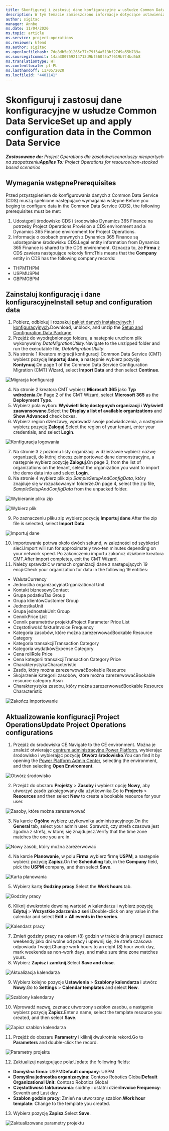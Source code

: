 ```yaml
---
title: Skonfiguruj i zastosuj dane konfiguracyjne w usłudze Common Data Service
description: W tym temacie zamieszczono informacje dotyczące ustawienia i zastosowania danych konfiguracyjnych Project Operations.
author: sigitac
manager: Annbe
ms.date: 11/04/2020
ms.topic: article
ms.service: project-operations
ms.reviewer: kfend
ms.author: sigitac
ms.openlocfilehash: 7de8db5e91265c77c79f34a513bf27d9a55b789a
ms.sourcegitcommit: 14aa380759214713d9bf560f5a7f619b7f4bd5b8
ms.translationtype: HT
ms.contentlocale: pl-PL
ms.lasthandoff: 11/05/2020
ms.locfileid: "4401141"
---
```

# <a name="set-up-and-apply-configuration-data-in-the-common-data-service"></a><span data-ttu-id="e7f88-103">Skonfiguruj i zastosuj dane konfiguracyjne w usłudze Common Data Service</span><span class="sxs-lookup"><span data-stu-id="e7f88-103">Set up and apply configuration data in the Common Data Service</span></span> 

<span data-ttu-id="e7f88-104">_**Zastosowane do:** Project Operations dla zasobów/scenariuszy nieopartych na zaopatrzeniu_</span><span class="sxs-lookup"><span data-stu-id="e7f88-104">_**Applies To:** Project Operations for resource/non-stocked based scenarios_</span></span>

## <a name="prerequisites"></a><span data-ttu-id="e7f88-105">Wymagania wstępne</span><span class="sxs-lookup"><span data-stu-id="e7f88-105">Prerequisites</span></span>

<span data-ttu-id="e7f88-106">Przed przystąpieniem do konfigurowania danych z Common Data Service (CDS) muszą spełnione następujące wymagania wstępne:</span><span class="sxs-lookup"><span data-stu-id="e7f88-106">Before you beging to configure data in the Common Data Service (CDS), the following prerequisites must be met:</span></span>

1.  <span data-ttu-id="e7f88-107">Udostępnij środowisko CDS i środowisko Dynamics 365 Finance na potrzeby Project Operations.</span><span class="sxs-lookup"><span data-stu-id="e7f88-107">Provision a CDS environment and a Dynamics 365 Finance environment for Project Operations.</span></span>
2.  <span data-ttu-id="e7f88-108">Informacje o osobach prawnych z Dynamics 365 Finance są udostępniane środowisku CDS.</span><span class="sxs-lookup"><span data-stu-id="e7f88-108">Legal entity information from Dynamics 365 Finance is shared to the CDS environment.</span></span> <span data-ttu-id="e7f88-109">Oznacza to, że **Firma** z CDS zawiera następujące rekordy firm:</span><span class="sxs-lookup"><span data-stu-id="e7f88-109">This means that the **Company** entity in CDS has the following company records:</span></span>
  - <span data-ttu-id="e7f88-110">THPM</span><span class="sxs-lookup"><span data-stu-id="e7f88-110">THPM</span></span>
  - <span data-ttu-id="e7f88-111">USPM</span><span class="sxs-lookup"><span data-stu-id="e7f88-111">USPM</span></span>
  - <span data-ttu-id="e7f88-112">GBPM</span><span class="sxs-lookup"><span data-stu-id="e7f88-112">GBPM</span></span>

## <a name="install-setup-and-configuration-data"></a><span data-ttu-id="e7f88-113">Zainstaluj konfigurację i dane konfiguracyjne</span><span class="sxs-lookup"><span data-stu-id="e7f88-113">Install setup and configuration data</span></span>

1. <span data-ttu-id="e7f88-114">Pobierz, odblokuj i rozpakuj [pakiet danych instalacyjnych i konfiguracyjnych](https://download.microsoft.com/download/1/3/4/1349369c-6209-42b7-b3b4-5be0e67cacd8/ProjOpsSampleSetupData-%20Integrated%20UR1.zip).</span><span class="sxs-lookup"><span data-stu-id="e7f88-114">Download, unblock, and unzip the [Setup and Configuration Data Package](https://download.microsoft.com/download/1/3/4/1349369c-6209-42b7-b3b4-5be0e67cacd8/ProjOpsSampleSetupData-%20Integrated%20UR1.zip).</span></span>
2. <span data-ttu-id="e7f88-115">Przejdź do wyodrębnionego folderu, a następnie uruchom plik wykonywalny *DataMigrationUtility*.</span><span class="sxs-lookup"><span data-stu-id="e7f88-115">Navigate to the unzipped folder and run the executable file, *DataMigrationUtility*.</span></span>
3. <span data-ttu-id="e7f88-116">Na stronie 1 Kreatora migracji konfiguracji Common Data Service (CMT) wybierz pozycję **Importuj dane**, a następnie wybierz pozycję **Kontynuuj**.</span><span class="sxs-lookup"><span data-stu-id="e7f88-116">On page 1 of the Common Data Service Configuration Migration (CMT) Wizard, select **Import Data** and then select **Continue**.</span></span>

![Migracja konfiguracji](./media/1ConfigurationMigration.png)

4. <span data-ttu-id="e7f88-118">Na stronie 2 kreatora CMT wybierz **Microsoft 365** jako **Typ wdrożenia**.</span><span class="sxs-lookup"><span data-stu-id="e7f88-118">On Page 2 of the CMT Wizard, select **Microsoft 365** as the **Deployment Type**.</span></span>
5. <span data-ttu-id="e7f88-119">Wybierz pola wyboru **Wyświetl listę dostępnych organizacji** i **Wyświetl zaawansowane**.</span><span class="sxs-lookup"><span data-stu-id="e7f88-119">Select the **Display a list of available organizations** and **Show Advanced** check boxes.</span></span>
6. <span data-ttu-id="e7f88-120">Wybierz region dzierżawy, wprowadź swoje poświadczenia, a następnie wybierz pozycję **Zaloguj**.</span><span class="sxs-lookup"><span data-stu-id="e7f88-120">Select the region of your tenant, enter your credentials, and select **Login**.</span></span>

![Konfiguracja logowania](./media/2ConfigurationSignin.png)

7. <span data-ttu-id="e7f88-122">Na stronie 3 z poziomu listy organizacji w dzierżawie wybierz nazwę organizacji, do której chcesz zaimportować dane demonstracyjne, a następnie wybierz pozycję **Zaloguj**.</span><span class="sxs-lookup"><span data-stu-id="e7f88-122">On page 3, from the list of organizations on the tenant, select the organization you want to import the demo data into and select **Login**.</span></span>
8. <span data-ttu-id="e7f88-123">Na stronie 4 wybierz plik zip *SampleSetupAndConfigData*, który znajduje się w rozpakowanym folderze.</span><span class="sxs-lookup"><span data-stu-id="e7f88-123">On page 4, select the zip file, *SampleSetupAndConfigData* from the unpacked folder.</span></span>

![Wybieranie pliku zip](./media/3ZipFile.png)

![Wybierz plik](./media/4SelectAFile.png)

9. <span data-ttu-id="e7f88-126">Po zaznaczeniu pliku zip wybierz pozycję **Importuj dane**.</span><span class="sxs-lookup"><span data-stu-id="e7f88-126">After the zip file is selected, select **Import Data**.</span></span>

![Importuj dane](./media/5ImportData.png)

10. <span data-ttu-id="e7f88-128">Importowanie potrwa około dwóch sekund, w zależności od szybkości sieci.</span><span class="sxs-lookup"><span data-stu-id="e7f88-128">Import will run for approximately two-ten minutes depending on your network speed.</span></span> <span data-ttu-id="e7f88-129">Po zakończeniu importu zakończ działanie kreatora CMT.</span><span class="sxs-lookup"><span data-stu-id="e7f88-129">After import completes, exit the CMT Wizard.</span></span> 
11. <span data-ttu-id="e7f88-130">Należy sprawdzić w ramach organizacji dane z następujących 19 encji:</span><span class="sxs-lookup"><span data-stu-id="e7f88-130">Check your organization for data in the following 19 entities:</span></span>

  - <span data-ttu-id="e7f88-131">Waluta</span><span class="sxs-lookup"><span data-stu-id="e7f88-131">Currency</span></span>
  - <span data-ttu-id="e7f88-132">Jednostka organizacyjna</span><span class="sxs-lookup"><span data-stu-id="e7f88-132">Organizational Unit</span></span>
  - <span data-ttu-id="e7f88-133">Kontakt biznesowy</span><span class="sxs-lookup"><span data-stu-id="e7f88-133">Contact</span></span>
  - <span data-ttu-id="e7f88-134">Grupa podatku</span><span class="sxs-lookup"><span data-stu-id="e7f88-134">Tax Group</span></span>
  - <span data-ttu-id="e7f88-135">Grupa klientów</span><span class="sxs-lookup"><span data-stu-id="e7f88-135">Customer Group</span></span>
  - <span data-ttu-id="e7f88-136">Jednostka</span><span class="sxs-lookup"><span data-stu-id="e7f88-136">Unit</span></span>
  - <span data-ttu-id="e7f88-137">Grupa jednostek</span><span class="sxs-lookup"><span data-stu-id="e7f88-137">Unit Group</span></span>
  - <span data-ttu-id="e7f88-138">Cennik</span><span class="sxs-lookup"><span data-stu-id="e7f88-138">Price List</span></span>
  - <span data-ttu-id="e7f88-139">Cennik parametrów projektu</span><span class="sxs-lookup"><span data-stu-id="e7f88-139">Project Parameter Price List</span></span>
  - <span data-ttu-id="e7f88-140">Częstotliwość faktur</span><span class="sxs-lookup"><span data-stu-id="e7f88-140">Invoice Frequency</span></span>
  - <span data-ttu-id="e7f88-141">Kategoria zasobów, które można zarezerwować</span><span class="sxs-lookup"><span data-stu-id="e7f88-141">Bookable Resource Category</span></span>
  - <span data-ttu-id="e7f88-142">Kategoria transakcji</span><span class="sxs-lookup"><span data-stu-id="e7f88-142">Transaction Category</span></span>
  - <span data-ttu-id="e7f88-143">Kategoria wydatków</span><span class="sxs-lookup"><span data-stu-id="e7f88-143">Expense Category</span></span>
  - <span data-ttu-id="e7f88-144">Cena roli</span><span class="sxs-lookup"><span data-stu-id="e7f88-144">Role Price</span></span>
  - <span data-ttu-id="e7f88-145">Cena kategorii transakcji</span><span class="sxs-lookup"><span data-stu-id="e7f88-145">Transaction Category Price</span></span>
  - <span data-ttu-id="e7f88-146">Charakterystyka</span><span class="sxs-lookup"><span data-stu-id="e7f88-146">Characteristic</span></span>
  - <span data-ttu-id="e7f88-147">Zasób, który można zarezerwować</span><span class="sxs-lookup"><span data-stu-id="e7f88-147">Bookable Resource</span></span>
  - <span data-ttu-id="e7f88-148">Skojarzenie kategorii zasobów, które można zarezerwować</span><span class="sxs-lookup"><span data-stu-id="e7f88-148">Bookable resource category Assn</span></span>
  - <span data-ttu-id="e7f88-149">Charakterystyka zasobu, który można zarezerwować</span><span class="sxs-lookup"><span data-stu-id="e7f88-149">Bookable Resource Characteristic</span></span>

![Zakończ importowanie](./media/6CompleteImport.png)

## <a name="update-project-operations-configurations"></a><span data-ttu-id="e7f88-151">Aktualizowanie konfiguracji Project Operations</span><span class="sxs-lookup"><span data-stu-id="e7f88-151">Update Project Operations configurations</span></span>

1. <span data-ttu-id="e7f88-152">Przejdź do środowiska CE.</span><span class="sxs-lookup"><span data-stu-id="e7f88-152">Navigate to the CE environment.</span></span> <span data-ttu-id="e7f88-153">Można je znaleźć otwierając [centrum administracyjne Power Platform](https://admin.powerplatform.microsoft.com/environments), wybierając środowisko i wybierając pozycję **Otwórz środowisko**.</span><span class="sxs-lookup"><span data-stu-id="e7f88-153">You can find it by opening the [Power Platform Admin Center](https://admin.powerplatform.microsoft.com/environments), selecting the environment, and then selecting **Open Environment**.</span></span> 

![Otwórz środowisko](./media/7OpenEnvironment.png)

2. <span data-ttu-id="e7f88-155">Przejdź do obszaru **Projekty** > **Zasoby** i wybierz opcję **Nowy**, aby utworzyć zasób zaksięgowany dla użytkownika.</span><span class="sxs-lookup"><span data-stu-id="e7f88-155">Go to **Projects** > **Resources** and then select **New** to create a bookable resource for your user.</span></span>

![Zasoby, które można zarezerwować](./media/8BookableResources.png)

3. <span data-ttu-id="e7f88-157">Na karcie **Ogólne** wybierz użytkownika administracyjnego.</span><span class="sxs-lookup"><span data-stu-id="e7f88-157">On the **General** tab, select your admin user.</span></span> <span data-ttu-id="e7f88-158">Sprawdź, czy strefa czasowa jest zgodna z strefą, w której się znajdujesz.</span><span class="sxs-lookup"><span data-stu-id="e7f88-158">Verify that the time zone matches the one you are in.</span></span> 

![Nowy zasób, który można zarezerwować](./media/9NewBookableResource.png)

4. <span data-ttu-id="e7f88-160">Na karcie **Planowanie**, w polu **Firma** wybierz firmę **USPM**, a następnie wybierz pozycję **Zapisz**.</span><span class="sxs-lookup"><span data-stu-id="e7f88-160">On the **Scheduling** tab, in the **Company** field, pick the **USPM** company, and then select **Save**.</span></span> 

![Karta planowania](./media/10SchedulingTab.png)

5. <span data-ttu-id="e7f88-162">Wybierz kartę **Godziny pracy**.</span><span class="sxs-lookup"><span data-stu-id="e7f88-162">Select the **Work hours** tab.</span></span>  

![Godziny pracy](./media/11WorkHours.png)

6. <span data-ttu-id="e7f88-164">Kliknij dwukrotnie dowolną wartość w kalendarzu i wybierz pozycję **Edytuj** > **Wszystkie zdarzenia z serii**.</span><span class="sxs-lookup"><span data-stu-id="e7f88-164">Double-click on any value in the calendar and select **Edit** > **All events in the series**.</span></span> 

![Kalendarz pracy](./media/12WorkCalendar.png)

7. <span data-ttu-id="e7f88-166">Zmień godziny pracy na osiem (8) godzin w trakcie dnia pracy i zaznacz weekendy jako dni wolne od pracy i upewnij się, że strefa czasowa odpowiada Twojej.</span><span class="sxs-lookup"><span data-stu-id="e7f88-166">Change work hours to an eight (8) hour work day, mark weekends as non-work days, and make sure time zone matches yours.</span></span> 
8. <span data-ttu-id="e7f88-167">Wybierz **Zapisz i zamknij**.</span><span class="sxs-lookup"><span data-stu-id="e7f88-167">Select **Save and close**.</span></span>

![Aktualizacja kalendarza](./media/13UpdateCalendar.png)

9. <span data-ttu-id="e7f88-169">Wybierz kolejno pozycje **Ustawienia** > **Szablony kalendarza** i utwórz **Nowy**.</span><span class="sxs-lookup"><span data-stu-id="e7f88-169">Go to **Settings** > **Calendar templates** and select **New**.</span></span>
 
 ![Szablony kalendarzy](./media/14CalendarTemplates.png)
 
 10. <span data-ttu-id="e7f88-171">Wprowadź nazwę, zaznacz utworzony szablon zasobu, a następnie wybierz pozycję **Zapisz**.</span><span class="sxs-lookup"><span data-stu-id="e7f88-171">Enter a name, select the template resource you created, and then select **Save**.</span></span> 
 
 ![Zapisz szablon kalendarza](./media/15SaveCalendarTemplate.png)
 
 11. <span data-ttu-id="e7f88-173">Przejdź do obszaru **Parametry** i kliknij dwukrotnie rekord.</span><span class="sxs-lookup"><span data-stu-id="e7f88-173">Go to **Parameters** and double-click the record.</span></span> 
 
 ![Parametry projektu](./media/16ProjectParameters.png)
 
12. <span data-ttu-id="e7f88-175">Zaktualizuj następujące pola:</span><span class="sxs-lookup"><span data-stu-id="e7f88-175">Update the following fields:</span></span>

 - <span data-ttu-id="e7f88-176">**Domyślna firma**: USPM</span><span class="sxs-lookup"><span data-stu-id="e7f88-176">**Default company**: USPM</span></span>
 - <span data-ttu-id="e7f88-177">**Domyślna jednostka organizacyjna**: Contoso Robotics Global</span><span class="sxs-lookup"><span data-stu-id="e7f88-177">**Default Organizational Unit**: Contoso Robotics Global</span></span>
 - <span data-ttu-id="e7f88-178">**Częstotliwość fakturowania**: siódmy i ostatni dzień</span><span class="sxs-lookup"><span data-stu-id="e7f88-178">**Invoice Frequency**: Seventh and Last day</span></span>
 - <span data-ttu-id="e7f88-179">**Szablon godzin pracy**: Zmień na utworzony szablon.</span><span class="sxs-lookup"><span data-stu-id="e7f88-179">**Work hour template**: Change to the template you created.</span></span>

13. <span data-ttu-id="e7f88-180">Wybierz pozycję **Zapisz**.</span><span class="sxs-lookup"><span data-stu-id="e7f88-180">Select **Save**.</span></span> 

![Zaktualizowane parametry projektu](./media/17UpdatedProjectParameters.png)
